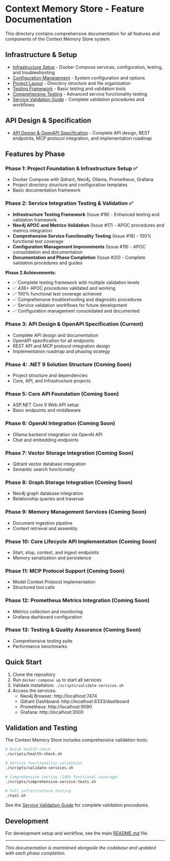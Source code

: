 # Context Memory Store - Feature Documentation

This directory contains comprehensive documentation for all features and components of the Context Memory Store system.

## Infrastructure & Setup

- [Infrastructure Setup](infrastructure.md) - Docker Compose services, configuration, testing, and troubleshooting
- [Configuration Management](configuration.md) - System configuration and options
- [Project Layout](project-layout.md) - Directory structure and file organization
- [Testing Framework](testing.md) - Basic testing and validation tools
- [Comprehensive Testing](comprehensive-testing.md) - Advanced service functionality testing
- [Service Validation Guide](service-validation.md) - Complete validation procedures and workflows

## API Design & Specification

- [API Design & OpenAPI Specification](api-design.md) - Complete API design, REST endpoints, MCP protocol integration, and implementation roadmap

## Features by Phase

### Phase 1: Project Foundation & Infrastructure Setup ✅
- Docker Compose with Qdrant, Neo4j, Ollama, Prometheus, Grafana
- Project directory structure and configuration templates
- Basic documentation framework

### Phase 2: Service Integration Testing & Validation ✅
- **Infrastructure Testing Framework** (Issue #16) - Enhanced testing and validation framework
- **Neo4j APOC and Metrics Validation** (Issue #17) - APOC procedures and metrics integration
- **Comprehensive Service Functionality Testing** (Issue #18) - 100% functional test coverage
- **Configuration Management Improvements** (Issue #19) - APOC consolidation and documentation
- **Documentation and Phase Completion** (Issue #20) - Complete validation procedures and guides

**Phase 2 Achievements:**
- ✅ Complete testing framework with multiple validation levels
- ✅ 436+ APOC procedures validated and working
- ✅ 100% functional test coverage achieved
- ✅ Comprehensive troubleshooting and diagnostic procedures
- ✅ Service validation workflows for future development
- ✅ Configuration management consolidated and documented

### Phase 3: API Design & OpenAPI Specification (Current)
- Complete API design and documentation
- OpenAPI specification for all endpoints
- REST API and MCP protocol integration design
- Implementation roadmap and phasing strategy

### Phase 4: .NET 9 Solution Structure (Coming Soon)
- Project structure and dependencies
- Core, API, and Infrastructure projects

### Phase 5: Core API Foundation (Coming Soon)
- ASP.NET Core 9 Web API setup
- Basic endpoints and middleware

### Phase 6: OpenAI Integration (Coming Soon)
- Ollama backend integration via OpenAI API
- Chat and embedding endpoints

### Phase 7: Vector Storage Integration (Coming Soon)
- Qdrant vector database integration
- Semantic search functionality

### Phase 8: Graph Storage Integration (Coming Soon)
- Neo4j graph database integration
- Relationship queries and traversal

### Phase 9: Memory Management Services (Coming Soon)
- Document ingestion pipeline
- Context retrieval and assembly

### Phase 10: Core Lifecycle API Implementation (Coming Soon)
- Start, stop, context, and ingest endpoints
- Memory serialization and persistence

### Phase 11: MCP Protocol Support (Coming Soon)
- Model Context Protocol implementation
- Structured tool calls

### Phase 12: Prometheus Metrics Integration (Coming Soon)
- Metrics collection and monitoring
- Grafana dashboard configuration

### Phase 13: Testing & Quality Assurance (Coming Soon)
- Comprehensive testing suite
- Performance benchmarks

## Quick Start

1. Clone the repository
2. Run `docker-compose up` to start all services
3. Validate installation: `./scripts/validate-services.sh`
4. Access the services:
   - Neo4j Browser: http://localhost:7474
   - Qdrant Dashboard: http://localhost:6333/dashboard
   - Prometheus: http://localhost:9090
   - Grafana: http://localhost:3000

## Validation and Testing

The Context Memory Store includes comprehensive validation tools:

```bash
# Quick health check
./scripts/health-check.sh

# Service functionality validation
./scripts/validate-services.sh

# Comprehensive testing (100% functional coverage)
./scripts/comprehensive-service-tests.sh

# Full infrastructure testing
./test.sh
```

See the [Service Validation Guide](service-validation.md) for complete validation procedures.

## Development

For development setup and workflow, see the main [README.md](../README.md) file.

---

*This documentation is maintained alongside the codebase and updated with each phase completion.*